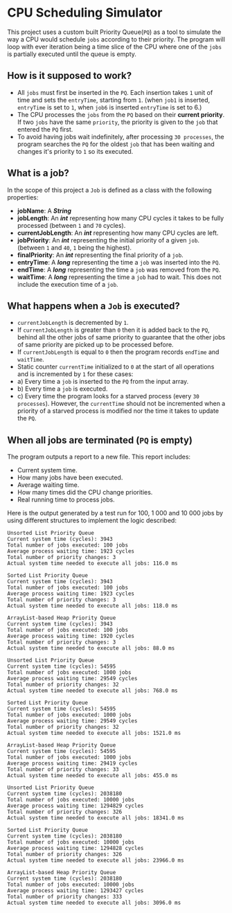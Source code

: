 # CPU Scheduling Simulator
This project uses a custom built Priority Queue(`PQ`) as a tool to simulate the way a CPU would schedule `jobs` according to their priority. The program will loop with ever iteration being a time slice of the CPU where one of the `jobs` is partially executed until the queue is empty. 
## How is it supposed to work?
- All `jobs` must first be inserted in the `PQ`. Each insertion takes `1` unit of time and sets the `entryTime`, starting from `1`. (when `job1` is inserted, `entryTime` is set to `1`, when `job6` is inserted `entryTime` is set to 6.)
- The CPU processes the `jobs` from the `PQ` based on their **current priority**. If two `jobs` have the same `priority`, the priority is given to the `job` that entered the `PQ` first.
- To avoid having jobs wait indefinitely, after processing `30 processes`, the program searches the `PQ` for the oldest `job` that has been waiting and changes it's priority to `1` so its executed. 
## What is a job?
In the scope of this project a `Job` is defined as a class with the following properties:
- **jobName**: A ***String***
- **jobLength**: An ***int*** representing how many CPU cycles it takes to be fully processed (between `1` and `70` cycles).
- **currentJobLength**: An ***int*** representing how many CPU cycles are left.
- **jobPriority**: An ***int*** representing the initial priority of a given `job`. (between `1` and `40`, `1` being the highest).
- **finalPriority**: An ***int*** representing the final priority of a `job`.
- **entryTime**: A ***long*** representing the time a `job` was inserted into the `PQ`.
- **endTime**: A ***long*** representing the time a `job` was removed from the `PQ`.
- **waitTime**: A ***long*** representing the time a `job` had to wait. This does not include the execution time of a `job`.
## What happens when a `Job` is executed?
- `currentJobLength` is decremented by `1`.
- If `currentJobLength` is greater than `0` then it is added back to the `PQ`, behind all the other jobs of same priority to guarantee that the other jobs of same priority are picked up to be processed before.
- If `currentJobLength` is equal to `0` then the program records `endTime` and `waitTime`.
- Static counter `currentTime` initialized to `0` at the start of all operations and is incremented by `1` for these cases:
- a) Every time a `job` is inserted to the `PQ` from the input array.
- b) Every time a `job` is executed.
- c) Every time the program looks for a starved process (every `30 processes`). However, the `currentTime` should not be incremented when a priority of a starved process is modified nor the time it takes to update the `PQ`.
## When all jobs are terminated (`PQ` is empty)
The program outputs a report to a new file. This report includes:
- Current system time.
- How many jobs have been executed.
- Average waiting time.
- How many times did the CPU change priorities.
- Real running time to process jobs.

Here is the output generated by a test run for 100, 1 000 and 10 000 jobs by using different structures to implement the logic described:
```
Unsorted List Priority Queue
Current system time (cycles): 3943
Total number of jobs executed: 100 jobs
Average process waiting time: 1923 cycles
Total number of priority changes: 3
Actual system time needed to execute all jobs: 116.0 ms

Sorted List Priority Queue
Current system time (cycles): 3943
Total number of jobs executed: 100 jobs
Average process waiting time: 1923 cycles
Total number of priority changes: 3
Actual system time needed to execute all jobs: 118.0 ms

ArrayList-based Heap Priority Queue
Current system time (cycles): 3943
Total number of jobs executed: 100 jobs
Average process waiting time: 1920 cycles
Total number of priority changes: 3
Actual system time needed to execute all jobs: 88.0 ms

Unsorted List Priority Queue
Current system time (cycles): 54595
Total number of jobs executed: 1000 jobs
Average process waiting time: 29549 cycles
Total number of priority changes: 32
Actual system time needed to execute all jobs: 768.0 ms

Sorted List Priority Queue
Current system time (cycles): 54595
Total number of jobs executed: 1000 jobs
Average process waiting time: 29549 cycles
Total number of priority changes: 32
Actual system time needed to execute all jobs: 1521.0 ms

ArrayList-based Heap Priority Queue
Current system time (cycles): 54595
Total number of jobs executed: 1000 jobs
Average process waiting time: 29419 cycles
Total number of priority changes: 33
Actual system time needed to execute all jobs: 455.0 ms

Unsorted List Priority Queue
Current system time (cycles): 2038180
Total number of jobs executed: 10000 jobs
Average process waiting time: 1294829 cycles
Total number of priority changes: 326
Actual system time needed to execute all jobs: 18341.0 ms

Sorted List Priority Queue
Current system time (cycles): 2038180
Total number of jobs executed: 10000 jobs
Average process waiting time: 1294828 cycles
Total number of priority changes: 326
Actual system time needed to execute all jobs: 23966.0 ms

ArrayList-based Heap Priority Queue
Current system time (cycles): 2038180
Total number of jobs executed: 10000 jobs
Average process waiting time: 1293427 cycles
Total number of priority changes: 333
Actual system time needed to execute all jobs: 3096.0 ms
```

